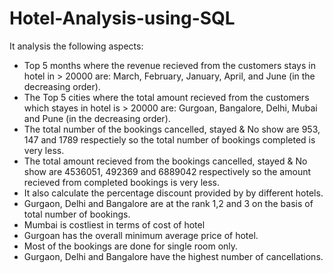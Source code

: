 # Hotel-Analysis-using-SQL
It analysis the following aspects:

* Top 5 months where the revenue recieved from the customers stays in hotel in > 20000 are: March, February, January, April, and June (in the decreasing order).
* The Top 5 cities where the total amount recieved from the customers which stayes in hotel is > 20000 are: Gurgoan, Bangalore, Delhi, Mubai and Pune (in the decreasing order).
* The total number of the bookings cancelled, stayed & No show are 953, 147 and 1789 respectiely so the total number of bookings completed is very less.
* The total amount recieved from the bookings cancelled, stayed & No show are 4536051, 492369 and 6889042 respectively so the amount recieved from completed bookings is very less.
* It also calculate the percentage discount provided by by different hotels.
* Gurgaon, Delhi and Bangalore are at the rank 1,2 and 3 on the basis of total number of bookings.
* Mumbai is costliest in terms of cost of hotel 
* Gurgoan has the overall minimum average price of hotel.
* Most of the bookings are done for single room only.
* Gurgaon, Delhi and Bangalore have the highest number of cancellations.

